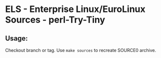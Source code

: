 # ELS - Enterprise Linux/EuroLinux Sources - perl-Try-Tiny
 
## Usage:
  Checkout branch or tag. Use `make sources` to recreate  SOURCE0 archive.

